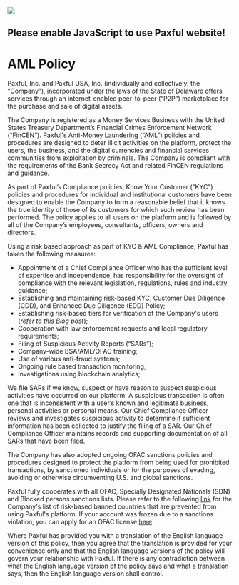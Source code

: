 ![](https://www.facebook.com/tr?id=&ev=PageView&noscript=1)    

[](https://paxful.com/)

Please enable JavaScript to use Paxful website!
-----------------------------------------------

AML Policy
==========

Paxful, Inc. and Paxful USA, Inc. (individually and collectively, the “Company”), incorporated under the laws of the State of Delaware offers services through an internet-enabled peer-to-peer (“P2P”) marketplace for the purchase and sale of digital assets.

The Company is registered as a Money Services Business with the United States Treasury Department’s Financial Crimes Enforcement Network (“FinCEN”). Paxful's Anti-Money Laundering (“AML”) policies and procedures are designed to deter illicit activities on the platform, protect the users, the business, and the digital currencies and financial services communities from exploitation by criminals. The Company is compliant with the requirements of the Bank Secrecy Act and related FinCEN regulations and guidance.

As part of Paxful’s Compliance policies, Know Your Customer (“KYC”) policies and procedures for individual and institutional customers have been designed to enable the Company to form a reasonable belief that it knows the true identity of those of its customers for which such review has been performed. The policy applies to all users on the platform and is followed by all of the Company’s employees, consultants, officers, owners and directors.

Using a risk based approach as part of KYC & AML Compliance, Paxful has taken the following measures:

* Appointment of a Chief Compliance Officer who has the sufficient level of expertise and independence, has responsibility for the oversight of compliance with the relevant legislation, regulations, rules and industry guidance;
* Establishing and maintaining risk-based KYC, Customer Due Diligence (CDD), and Enhanced Due Diligence (EDD) Policy;
* Establishing risk-based tiers for verification of the Company's users (_refer to [this](https://paxful.com/blog/id-and-address-verification-update/) Blog post_);
* Cooperation with law enforcement requests and local regulatory requirements;
* Filing of Suspicious Activity Reports (“SARs”);
* Company-wide BSA/AML/OFAC training;
* Use of various anti-fraud systems;
* Ongoing rule based transaction monitoring;
* Investigations using blockchain analytics;

We file SARs if we know, suspect or have reason to suspect suspicious activities have occurred on our platform. A suspicious transaction is often one that is inconsistent with a user’s known and legitimate business, personal activities or personal means. Our Chief Compliance Officer reviews and investigates suspicious activity to determine if sufficient information has been collected to justify the filing of a SAR. Our Chief Compliance Officer maintains records and supporting documentation of all SARs that have been filed.

The Company has also adopted ongoing OFAC sanctions policies and procedures designed to protect the platform from being used for prohibited transactions, by sanctioned individuals or for the purposes of evading, avoiding or otherwise circumventing U.S. and global sanctions.

Paxful fully cooperates with all OFAC, Specially Designated Nationals (SDN) and Blocked persons sanctions lists. Please refer to the following [link](https://support.paxful.com/support/solutions/articles/150000104143-restricted-locations) for the Company's list of risk-based banned countries that are prevented from using Paxful's platform. If your account was frozen due to a sanctions violation, you can apply for an OFAC license [here](https://ofac.treasury.gov/ofac-license-application-page).

Where Paxful has provided you with a translation of the English language version of this policy, then you agree that the translation is provided for your convenience only and that the English language versions of the policy will govern your relationship with Paxful. If there is any contradiction between what the English language version of the policy says and what a translation says, then the English language version shall control.